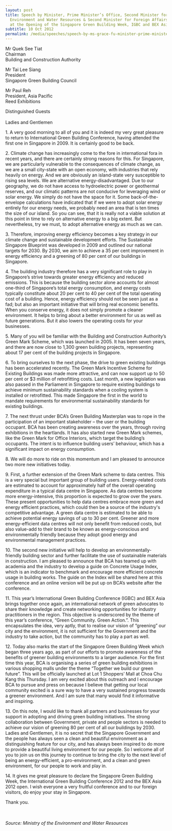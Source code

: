 ```yaml
---
layout: post
title: Speech by Minister, Prime Minister’s Office, Second Minister for the
  Environment and Water Resources & Second Minister for Foreign Affairs Grace Fu
  at the Opening of the Singapore Green Building Week, IGBC and BEX Asia 2012
subtitle: 10 Oct 2012
permalink: /media/speeches/speech-by-ms-grace-fu-minister-prime-minister-s-office-second-minister-for-the-environment-and-water-resources-second-minister-for-foreign-affairs-at-the-opening-of-the-asia-2012/
---
```

Mr Quek See Tiat  
Chairman  
Building and Construction Authority

Mr Tai Lee Siang  
President  
Singapore Green Building Council

Mr Paul Reh  
President, Asia Pacific  
Reed Exhibitions

Distinguished Guests  
<br>
Ladies and Gentlemen

1\. A very good morning to all of you and it is indeed my very great pleasure to return to International Green Building Conference, having attended the first one in Singapore in 2009. It is certainly good to be back.

2\. Climate change has increasingly come to the fore in international fora in recent years, and there are certainly strong reasons for this. For Singapore, we are particularly vulnerable to the consequences of climate change, as we are a small city-state with an open economy, with industries that rely heavily on energy. And we are obviously an island-state very susceptible to rising sea levels. We are alternative energy-disadvantaged. Due to our geography, we do not have access to hydroelectric power or geothermal reserves, and our climatic patterns are not conducive for leveraging wind or solar energy. We simply do not have the space for it. Some back-of-the-envelope calculations have indicated that if we were to adopt solar energy entirely for our energy needs, we probably need an area that is ten times the size of our island. So you can see, that it is really not a viable solution at this point in time to rely on alternative energy to a big extent. But nevertheless, try we must, to adopt alternative energy as much as we can.

3\. Therefore, improving energy efficiency becomes a key strategy in our climate change and sustainable development efforts. The Sustainable Singapore Blueprint was developed in 2009 and outlined our national targets for 2030. By 2030, we aim to achieve a 35 per cent improvement in energy efficiency and a greening of 80 per cent of our buildings in Singapore.

4\. The building industry therefore has a very significant role to play in Singapore’s strive towards greater energy efficiency and reduced emissions. This is because the building sector alone accounts for almost one-third of Singapore’s total energy consumption, and energy costs typically constitute about 20 per cent to 40 per cent of the total operating cost of a building. Hence, energy efficiency should not be seen just as a fad; but also an important initiative that will bring real economic benefits. When you conserve energy, it does not simply promote a cleaner environment. It helps to bring about a better environment for us as well as future generations. But it also lowers the operating costs for your businesses.

5\. Many of you will be familiar with the Building and Construction Authority’s Green Mark Scheme, which was launched in 2005. It has been seven years, and there are now close to 1,300 green building projects, representing about 17 per cent of the building projects in Singapore.

6\. To bring ourselves to the next phase, the drive to green existing buildings has been accelerated recently. The Green Mark Incentive Scheme for Existing Buildings was made more attractive, and can now support up to 50 per cent or $3 million of retrofitting costs. Last month, a new legislation was also passed in the Parliament in Singapore to require existing buildings to achieve minimum sustainability standards when a cooling system is installed or retrofitted. This made Singapore the first in the world to mandate requirements for environmental sustainability standards for existing buildings.

7\. The next thrust under BCA’s Green Building Masterplan was to rope in the participation of an important stakeholder – the user or the building occupant. BCA has been creating awareness over the years, through roving exhibitions in the heartlands. It has also started new Green Mark schemes, like the Green Mark for Office Interiors, which target the building’s occupants. The intent is to influence building users’ behaviour, which has a significant impact on energy consumption.

8\. We will do more to ride on this momentum and I am pleased to announce two more new initiatives today.

9\. First, a further extension of the Green Mark scheme to data centres. This is a very special but important group of building users. Energy-related costs are estimated to account for approximately half of the overall operating expenditure in a typical data centre in Singapore. As data centres become more energy-intensive, this proportion is expected to grow over the years. These present opportunities to help data centres embrace more green and energy efficient practices, which could then be a source of the industry's competitive advantage. A green data centre is estimated to be able to achieve potential energy savings of up to 30 per cent. Greener and more energy-efficient data centres will not only benefit from reduced costs, but also value-add to their brand to be known as energy-conscious and environmentally friendly because they adopt good energy and environmental management practices.

10\. The second new initiative will help to develop an environmentally-friendly building sector and further facilitate the use of sustainable materials in construction. I am pleased to announce that BCA has teamed up with academia and the industry to develop a guide on Concrete Usage Index, which is an indicator to benchmark and encourage more efficient concrete usage in building works. The guide on the Index will be shared here at this conference and an online version will be put up on BCA’s website after the conference.

11\. This year’s International Green Building Conference (IGBC) and BEX Asia brings together once again, an international network of green advocates to share their knowledge and create networking opportunities for industry practitioners in the region. This objective is underscored by the theme of this year’s conference, “Green Community. Green Action.”. This encapsulates the idea, very aptly, that to realise our vision of “greening” our city and the environment, it is not sufficient for the Government and the industry to take action, but the community has to play a part as well.

12\. Today also marks the start of the Singapore Green Building Week which began three years ago, as part of our efforts to promote awareness of the benefits of greener building environments to a larger audience. For the first time this year, BCA is organising a series of green building exhibitions in various shopping malls under the theme “Together we build our green future”. This will be officially launched at Lot 1 Shoppers’ Mall at Choa Chu Kang this Thursday. I am very excited about this outreach and I encourage BCA to pursue and press on because I believe that getting our local community excited is a sure way to have a very sustained progress towards a greener environment. And I am sure that many would find it informative and inspiring.

13\. On this note, I would like to thank all partners and businesses for your support in adopting and driving green building initiatives. The strong collaboration between Government, private and people sectors is needed to achieve our vision of greening 80 per cent of all our buildings by 2030. Ladies and Gentlemen, it is no secret that the Singapore Government and the people has always seen a clean and beautiful environment as a distinguishing feature for our city, and has always been inspired to do more to provide a beautiful living environment for our people. So I welcome all of you to join us on this journey to continue to bring the city to the next level of being an energy-efficient, a pro-environment, and a clean and green environment, for our people to work and play in.

14\. It gives me great pleasure to declare the Singapore Green Building Week, the International Green Building Conference 2012 and the BEX Asia 2012 open. I wish everyone a very fruitful conference and to our foreign visitors, do enjoy your stay in Singapore.

Thank you.  
<br><br>

*Source: Ministry of the Environment and Water Resources*
